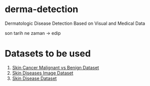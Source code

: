 # derma-detection
Dermatologic Disease Detection Based on Visual and Medical Data

 son tarih ne zaman -> edip
 

# Datasets to be used
1. [Skin Cancer Malignant vs Benign Dataset](https://www.kaggle.com/datasets/fanconic/skin-cancer-malignant-vs-benign)
2. [Skin Diseases Image Dataset](https://www.kaggle.com/datasets/ismailpromus/skin-diseases-image-dataset)
3. [Skin Disease Dataset](https://www.kaggle.com/datasets/pacificrm/skindiseasedataset/data)
